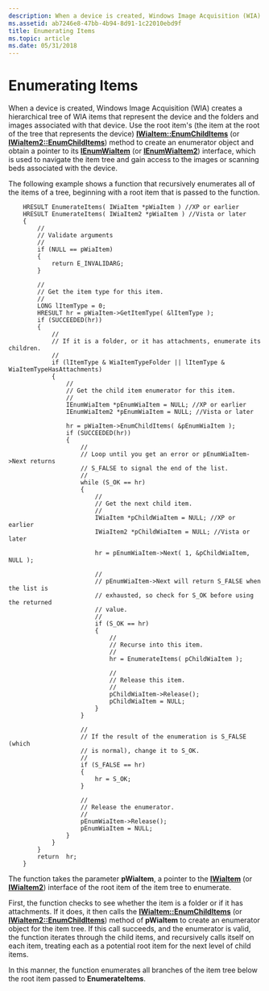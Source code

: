 ```yaml
---
description: When a device is created, Windows Image Acquisition (WIA) creates a hierarchical tree of WIA items that represent the device and the folders and images associated with that device.
ms.assetid: ab7246e8-47bb-4b94-8d91-1c22010ebd9f
title: Enumerating Items
ms.topic: article
ms.date: 05/31/2018
---
```


# Enumerating Items

When a device is created, Windows Image Acquisition (WIA) creates a hierarchical tree of WIA items that represent the device and the folders and images associated with that device. Use the root item's (the item at the root of the tree that represents the device) [**IWiaItem::EnumChildItems**](/windows/desktop/api/wia_xp/nf-wia_xp-iwiaitem-enumchilditems) (or [**IWiaItem2::EnumChildItems**](-wia-iwiaitem2-enumchilditems.md)) method to create an enumerator object and obtain a pointer to its [**IEnumWiaItem**](/windows/desktop/api/wia_xp/nn-wia_xp-ienumwiaitem) (or [**IEnumWiaItem2**](-wia-ienumwiaitem2.md)) interface, which is used to navigate the item tree and gain access to the images or scanning beds associated with the device.

The following example shows a function that recursively enumerates all of the items of a tree, beginning with a root item that is passed to the function.


```
    HRESULT EnumerateItems( IWiaItem *pWiaItem ) //XP or earlier
    HRESULT EnumerateItems( IWiaItem2 *pWiaItem ) //Vista or later
    {
        //
        // Validate arguments
        //
        if (NULL == pWiaItem)
        {
            return E_INVALIDARG;
        }

        //
        // Get the item type for this item.
        //
        LONG lItemType = 0;
        HRESULT hr = pWiaItem->GetItemType( &lItemType );
        if (SUCCEEDED(hr))
        {
            //
            // If it is a folder, or it has attachments, enumerate its children.
            //
            if (lItemType & WiaItemTypeFolder || lItemType & WiaItemTypeHasAttachments)
            {
                //
                // Get the child item enumerator for this item.
                //
                IEnumWiaItem *pEnumWiaItem = NULL; //XP or earlier
                IEnumWiaItem2 *pEnumWiaItem = NULL; //Vista or later
                
                hr = pWiaItem->EnumChildItems( &pEnumWiaItem );
                if (SUCCEEDED(hr))
                {
                    //
                    // Loop until you get an error or pEnumWiaItem->Next returns
                    // S_FALSE to signal the end of the list.
                    //
                    while (S_OK == hr)
                    {
                        //
                        // Get the next child item.
                        //
                        IWiaItem *pChildWiaItem = NULL; //XP or earlier
                        IWiaItem2 *pChildWiaItem = NULL; //Vista or later
                        
                        hr = pEnumWiaItem->Next( 1, &pChildWiaItem, NULL );

                        //
                        // pEnumWiaItem->Next will return S_FALSE when the list is
                        // exhausted, so check for S_OK before using the returned
                        // value.
                        //
                        if (S_OK == hr)
                        {
                            //
                            // Recurse into this item.
                            //
                            hr = EnumerateItems( pChildWiaItem );

                            //
                            // Release this item.
                            //
                            pChildWiaItem->Release();
                            pChildWiaItem = NULL;
                        }
                    }

                    //
                    // If the result of the enumeration is S_FALSE (which
                    // is normal), change it to S_OK.
                    //
                    if (S_FALSE == hr)
                    {
                        hr = S_OK;
                    }

                    //
                    // Release the enumerator.
                    //
                    pEnumWiaItem->Release();
                    pEnumWiaItem = NULL;
                }
            }
        }
        return  hr;
    }
```



The function takes the parameter **pWiaItem**, a pointer to the [**IWiaItem**](/windows/desktop/api/wia_xp/nn-wia_xp-iwiaitem) (or [**IWiaItem2**](-wia-iwiaitem2.md)) interface of the root item of the item tree to enumerate.

First, the function checks to see whether the item is a folder or if it has attachments. If it does, it then calls the [**IWiaItem::EnumChildItems**](/windows/desktop/api/wia_xp/nf-wia_xp-iwiaitem-enumchilditems) (or [**IWiaItem2::EnumChildItems**](-wia-iwiaitem2-enumchilditems.md)) method of **pWiaItem** to create an enumerator object for the item tree. If this call succeeds, and the enumerator is valid, the function iterates through the child items, and recursively calls itself on each item, treating each as a potential root item for the next level of child items.

In this manner, the function enumerates all branches of the item tree below the root item passed to **EnumerateItems**.

 

 



